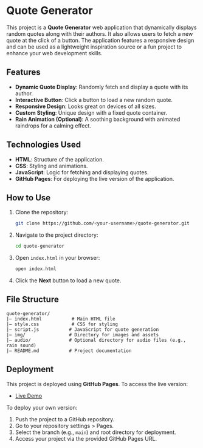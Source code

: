 # Quote Generator

This project is a **Quote Generator** web application that dynamically displays random quotes along with their authors. It also allows users to fetch a new quote at the click of a button. The application features a responsive design and can be used as a lightweight inspiration source or a fun project to enhance your web development skills.

## Features
- **Dynamic Quote Display**: Randomly fetch and display a quote with its author.
- **Interactive Button**: Click a button to load a new random quote.
- **Responsive Design**: Looks great on devices of all sizes.
- **Custom Styling**: Unique design with a fixed quote container.
- **Rain Animation (Optional)**: A soothing background with animated raindrops for a calming effect.

## Technologies Used
- **HTML**: Structure of the application.
- **CSS**: Styling and animations.
- **JavaScript**: Logic for fetching and displaying quotes.
- **GitHub Pages**: For deploying the live version of the application.

## How to Use
1. Clone the repository:
   ```bash
   git clone https://github.com/<your-username>/quote-generator.git
   ```
2. Navigate to the project directory:
   ```bash
   cd quote-generator
   ```
3. Open `index.html` in your browser:
   ```bash
   open index.html
   ```
4. Click the **Next** button to load a new quote.

## File Structure
```
quote-generator/
|— index.html           # Main HTML file
|— style.css            # CSS for styling
|— script.js           # JavaScript for quote generation
|— img/                # Directory for images and assets
|— audio/              # Optional directory for audio files (e.g., rain sound)
|— README.md           # Project documentation
```

## Deployment
This project is deployed using **GitHub Pages**. To access the live version:
- [Live Demo](https://leonorasherifi.github.io/Quote-Generator/)

To deploy your own version:
1. Push the project to a GitHub repository.
2. Go to your repository settings > Pages.
3. Select the branch (e.g., `main`) and root directory for deployment.
4. Access your project via the provided GitHub Pages URL.




